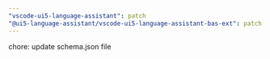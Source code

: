```yaml
---
"vscode-ui5-language-assistant": patch
"@ui5-language-assistant/vscode-ui5-language-assistant-bas-ext": patch
---
```


chore: update schema.json file
